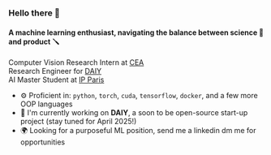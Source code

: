 ### Hello there 👋

#### A machine learning enthusiast, navigating the balance between science 🔬 and product 🪛 

Computer Vision Research Intern at [CEA](https://www.cea.fr/)<br>
Research Engineer for [DAIY](https://daiy-project.github.io/daiy-landing-page/)<br>
AI Master Student at [IP Paris](https://www.ip-paris.fr/)<br>

- ⚙️ Proficient in: `python`, `torch`, `cuda`, `tensorflow`, `docker`, and a few more OOP languages
- 🧠 I'm currently working on **DAIY**, a soon to be open-source start-up project (stay tuned for April 2025!)
- 🌍 Looking for a purposeful ML position, send me a linkedin dm me for opportunities

<!--
**jordisassoon/jordisassoon** is a ✨ _special_ ✨ repository because its `README.md` (this file) appears on your GitHub profile.

Here are some ideas to get you started:

- 🔭 I’m currently working on ...
- 🌱 I’m currently learning ...
- 👯 I’m looking to collaborate on ...
- 🤔 I’m looking for help with ...
- 💬 Ask me about ...
- 📫 How to reach me: ...
- 😄 Pronouns: ...
- ⚡ Fun fact: ...
-->
